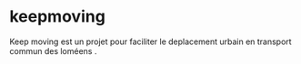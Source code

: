 # keepmoving
Keep moving est un projet pour faciliter le deplacement urbain en transport commun des loméens .
